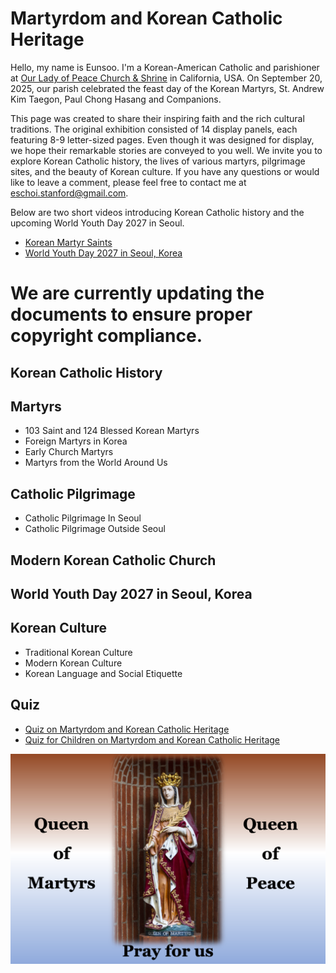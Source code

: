# Martyrdom and Korean Catholic Heritage

Hello, my name is Eunsoo. I'm a Korean-American Catholic and parishioner at [Our Lady of Peace Church & Shrine](https://www.olop-shrine.org/) in California, USA. On September 20, 2025, our parish celebrated the feast day of the Korean Martyrs, St. Andrew Kim Taegon, Paul Chong Hasang and Companions.

This page was created to share their inspiring faith and the rich cultural traditions. The original exhibition consisted of 14 display panels, each featuring 8-9 letter-sized pages. Even though it was designed for display, we hope their remarkable stories are conveyed to you well. We invite you to explore Korean Catholic history, the lives of various martyrs, pilgrimage sites, and the beauty of Korean culture. If you have any questions or would like to leave a comment, please feel free to contact me at eschoi.stanford@gmail.com.

Below are two short videos introducing Korean Catholic history and the upcoming World Youth Day 2027 in Seoul. 
- [Korean Martyr Saints](https://youtu.be/fE61T_ygxbc?si=6j9IR2kTBCVoGq0G)
- [World Youth Day 2027 in Seoul, Korea](https://youtu.be/IBgqQ6_d22w?si=lMsvHtsmOxv-jtMx)



# **We are currently updating the documents to ensure proper copyright compliance.**



## Korean Catholic History

## Martyrs
- 103 Saint and 124 Blessed Korean Martyrs
- Foreign Martyrs in Korea
- Early Church Martyrs
- Martyrs from the World Around Us

## Catholic Pilgrimage
- Catholic Pilgrimage In Seoul
- Catholic Pilgrimage Outside Seoul

## Modern Korean Catholic Church

## World Youth Day 2027 in Seoul, Korea

## Korean Culture
- Traditional Korean Culture
- Modern Korean Culture
- Korean Language and Social Etiquette

## Quiz
- [Quiz on Martyrdom and Korean Catholic Heritage](Quiz.pdf)
- [Quiz for Children on Martyrdom and Korean Catholic Heritage](QuizForChildren.pdf)


![Queen Of Martyrs And Queen of Peace](QueenOfMartyrsPeace_v2.png)
